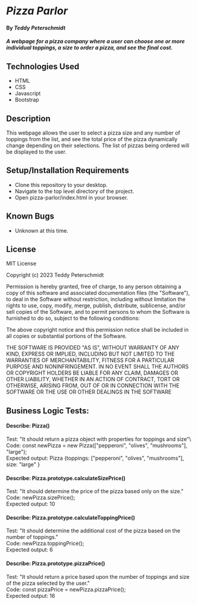 # _Pizza Parlor_

#### By _**Teddy Peterschmidt**_

#### _A webpage for a pizza company where a user can choose one or more individual toppings, a size to order a pizza, and see the final cost._

## Technologies Used

* HTML
* CSS
* Javascript
* Bootstrap

## Description

This webpage allows the user to select a pizza size and any number of toppings from the list, and see the total price of the pizza dynamically change depending on their selections. The list of pizzas being ordered will be displayed to the user. 

## Setup/Installation Requirements

* Clone this repository to your desktop.
* Navigate to the top level directory of the project.
* Open pizza-parlor/index.html in your browser.

## Known Bugs

* Unknown at this time. 

## License

MIT License

Copyright (c) 2023 Teddy Peterschmidt

Permission is hereby granted, free of charge, to any person obtaining a copy
of this software and associated documentation files (the "Software"), to deal
in the Software without restriction, including without limitation the rights
to use, copy, modify, merge, publish, distribute, sublicense, and/or sell
copies of the Software, and to permit persons to whom the Software is
furnished to do so, subject to the following conditions:

The above copyright notice and this permission notice shall be included in all
copies or substantial portions of the Software.

THE SOFTWARE IS PROVIDED "AS IS", WITHOUT WARRANTY OF ANY KIND, EXPRESS OR
IMPLIED, INCLUDING BUT NOT LIMITED TO THE WARRANTIES OF MERCHANTABILITY,
FITNESS FOR A PARTICULAR PURPOSE AND NONINFRINGEMENT. IN NO EVENT SHALL THE
AUTHORS OR COPYRIGHT HOLDERS BE LIABLE FOR ANY CLAIM, DAMAGES OR OTHER
LIABILITY, WHETHER IN AN ACTION OF CONTRACT, TORT OR OTHERWISE, ARISING FROM,
OUT OF OR IN CONNECTION WITH THE SOFTWARE OR THE USE OR OTHER DEALINGS IN THE
SOFTWARE

## Business Logic Tests: 

#### Describe: Pizza()

Test: "It should return a pizza object with properties for toppings and size"\ 
Code: const newPizza = new Pizza(["pepperoni", "olives", "mushrooms"], "large");\
Expected output: Pizza {toppings: ["pepperoni", "olives", "mushrooms"], size: "large" }

#### Describe: Pizza.prototype.calculateSizePrice()

Test: "It should determine the price of the pizza based only on the size."\
Code: newPizza.sizePrice();\
Expected output: 10

#### Describe: Pizza.prototype.calculateToppingPrice()

Test: "It should determine the additional cost of the pizza based on the number of toppings."\
Code: newPizza.toppingPrice();\
Expected output: 6

#### Describe: Pizza.prototype.pizzaPrice()

Test: "It should return a price based upon the number of toppings and size of the pizza selected by the user."\
Code: const pizzaPrice = newPizza.pizzaPrice();\
Expected output: 16